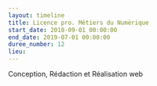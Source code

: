 ```yaml
---
layout: timeline
title: Licence pro. Métiers du Numérique
start_date: 2018-09-01 00:00:00
end_date: 2019-07-01 00:00:00
duree_number: 12
lieu:
---
```


Conception, R&eacute;daction et R&eacute;alisation web
